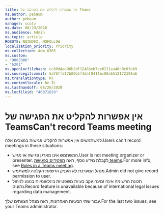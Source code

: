 ```yaml
---
title: אין אפשרות להקליט את הפגישה של Teams
ms.author: pebaum
author: pebaum
manager: scotv
ms.date: 08/20/2020
ms.audience: Admin
ms.topic: article
ROBOTS: NOINDEX, NOFOLLOW
localization_priority: Priority
ms.collection: Adm_O365
ms.custom:
- "9003306"
- "6201"
ms.openlocfilehash: ec80d4ae96b2df1248beb7ce6221ea40c0c03eb9
ms.sourcegitcommit: 5a76ffd17b09b1f4daf041fbc08a6512172198a6
ms.translationtype: MT
ms.contentlocale: he-IL
ms.lasthandoff: 08/20/2020
ms.locfileid: "46871829"
---
```

# <a name="cant-record-teams-meeting"></a><span data-ttu-id="d7959-102">אין אפשרות להקליט את הפגישה של Teams</span><span class="sxs-lookup"><span data-stu-id="d7959-102">Can't record Teams meeting</span></span>

<span data-ttu-id="d7959-103">למשתמשים אין אפשרות להקליט פגישות במצבים אלה:</span><span class="sxs-lookup"><span data-stu-id="d7959-103">Users can't record meetings in these situations:</span></span>  

- <span data-ttu-id="d7959-104">המשתמש אינו מארגן פגישה או מגיש.</span><span class="sxs-lookup"><span data-stu-id="d7959-104">User is not meeting organizer or presenter.</span></span> <span data-ttu-id="d7959-105">לקבלת מידע נוסף, ראה [תפקידים בפגישת teams](https://support.microsoft.com/office/roles-in-a-teams-meeting-c16fa7d0-1666-4dde-8686-0a0bfe16e019).</span><span class="sxs-lookup"><span data-stu-id="d7959-105">For more info, see [Roles in a Teams meeting](https://support.microsoft.com/office/roles-in-a-teams-meeting-c16fa7d0-1666-4dde-8686-0a0bfe16e019).</span></span>
- <span data-ttu-id="d7959-106">מנהל המערכת לא העניק הרשאת הקלטה למשתמש.</span><span class="sxs-lookup"><span data-stu-id="d7959-106">Admin did not give record permission to user.</span></span>
- <span data-ttu-id="d7959-107">תכונת הרשומה אינה זמינה עקב בעיות משפטיות בינלאומיות בנוגע לניהול נתונים.</span><span class="sxs-lookup"><span data-stu-id="d7959-107">Record feature is unavailable because of international legal issues regarding data management.</span></span>

<span data-ttu-id="d7959-108">עבור שתי הבעיות האחרונות, ראה מנהל הצוותים שלך.</span><span class="sxs-lookup"><span data-stu-id="d7959-108">For the last two issues, see your Teams administrator.</span></span>